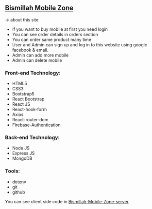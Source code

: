 ## [Bismillah Mobile Zone](https://happy-zone-store.web.app/)

 -> about this site

- If you want to buy mobile at first you need login
- You can see order details in orders section
- You can order same product many time 
- User and Admin can sign up and log in to this website using google facebook & email.
- Admin can add more mobile
- Admin can delete mobile

### Front-end Technology:

- HTML5
- CSS3
- Bootstrap5
- React Bootstrap
- React JS
- React-hook-form
- Axios
- React-router-dom
- Firebase-Authentication

### Back-end Technology:

- Node JS
- Express JS
- MongoDB

### Tools:

- dotenv
- git
- github



You can see client side code in [Bismillah-Mobile-Zone-server](https://github.com/Porgramming-Hero-web-course/full-stack-server-farhan-nahid)
